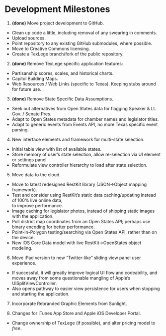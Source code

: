 Development Milestones
=======================
 1. **(done)** Move project development to GitHub.  
- Clean up code a little, including removal of any swearing in comments.  
- Upload sources.  
- Point repository to any existing GitHub submodules, where possible.   
- Move to Creative Commons licensing.  
- Create a TexLege branch/fork of the public repository.  
  
 
 2. **(done)** Remove TexLege specific application features:  
- Partisanship scores, scales, and historical charts.  
- Capitol Building Maps.  
- Web Resources / Web Links (specific to Texas). Keeping stubs around for future use.  


 3. **(done)** Remove State Specific Data Assumptions.  
- Seek out alternatives from Open States data for flagging Speaker & Lt. Gov. / Senate Pres.  
- Adapt to Open States metadata for chamber names and legislator titles.  
- Adapt to generic events from Events API, no more Texas specific event parsing.  
  

 4. New interface elements and framework for multi-state selection.
- Initial table view with list of available states.
- Store memory of user’s state selection, allow re-selection via UI element or settings panel.
- Reformulate view controller hierarchy to load after state selection.  
  

 5. Move data to the cloud.
- Move to latest redesigned RestKit library (JSON->Object mapping framework).  
- Test and consider using RestKit’s static data caching/updating instead of 100% live online data,  
to improve performance.  
- Image caching for legislator photos, instead of shipping static images with the application.  
- Pull district map coordinates from an Open States API; perhaps use binary encoding for better
performance.  
- Point-In-Polygon testing/searching via Open States API, rather than on the device.  
- New iOS Core Data model with live RestKit->OpenStates object modeling.  
  

 6. Move iPad version to new “Twitter-like” sliding view panel user experience.  
- If successful, it will greatly improve logical UI flow and codeability, and moves away from some
questionable mangling of Apple’s UISplitViewController.  
- Also opens pathway to easier view persistence for users when stopping and starting the application.  
  

 7. Incorporate Rebranded Graphic Elements from Sunlight.  
  

 8. Changes for iTunes App Store and Apple iOS Developer Portal.  
- Change ownership of TexLege (if possible), and alter pricing model to *free*.  
  

